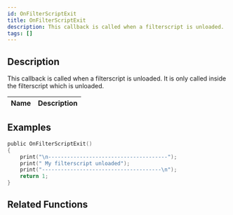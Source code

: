 ```yaml
---
id: OnFilterScriptExit
title: OnFilterScriptExit
description: This callback is called when a filterscript is unloaded.
tags: []
---
```


<TagLinks />

## Description

This callback is called when a filterscript is unloaded. It is only called inside the filterscript which is unloaded.

| Name | Description |
| ---- | ----------- |


## Examples

```c
public OnFilterScriptExit()
{
    print("\n--------------------------------------");
    print(" My filterscript unloaded");
    print("--------------------------------------\n");
    return 1;
}
```

## Related Functions
